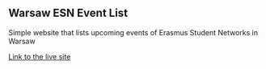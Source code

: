 ## Warsaw ESN Event List

Simple website that lists upcoming events of Erasmus Student Networks in Warsaw

[Link to the live site](https://arturocs.github.io/Warsaw_ESN_events/)

